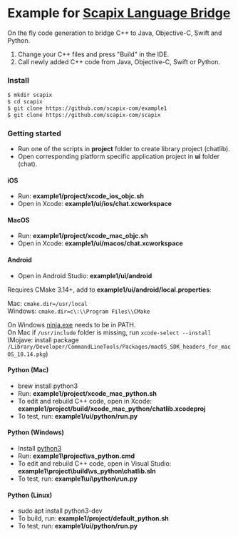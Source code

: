 # Example for [Scapix Language Bridge](https://www.scapix.com/)

On the fly code generation to bridge C++ to Java, Objective-C, Swift and Python.

1. Change your C++ files and press "Build" in the IDE.
2. Call newly added C++ code from Java, Objective-C, Swift or Python.

### Install

```bash
$ mkdir scapix
$ cd scapix
$ git clone https://github.com/scapix-com/example1
$ git clone https://github.com/scapix-com/scapix
```

### Getting started

- Run one of the scripts in **project** folder to create library project (chatlib).
- Open corresponding platform specific application project in **ui** folder (chat).

#### iOS

- Run: **example1/project/xcode_ios_objc.sh**
- Open in Xcode: **example1/ui/ios/chat.xcworkspace**

#### MacOS

- Run: **example1/project/xcode_mac_objc.sh**
- Open in Xcode: **example1/ui/macos/chat.xcworkspace**

#### Android

- Open in Android Studio: **example1/ui/android**

Requires CMake 3.14+, add to **example1/ui/android/local.properties**:

Mac: `cmake.dir=/usr/local`\
Windows: `cmake.dir=c\:\\Program Files\\CMake`

On Windows [ninja.exe](https://github.com/ninja-build/ninja/releases) needs to be in PATH.\
On Mac if `/usr/include` folder is missing, run `xcode-select --install` (Mojave: install package `/Library/Developer/CommandLineTools/Packages/macOS_SDK_headers_for_macOS_10.14.pkg`)

#### Python (Mac)

- brew install python3
- Run: **example1/project/xcode_mac_python.sh**
- To edit and rebuild C++ code, open in Xcode: **example1/project/build/xcode_mac_python/chatlib.xcodeproj**
- To test, run: **example1/ui/python/run.py**

#### Python (Windows)

- Install [python3](https://www.python.org/downloads/windows/)
- Run: **example1\project\vs_python.cmd**
- To edit and rebuild C++ code, open in Visual Studio: **example1\project\build\vs_python\chatlib.sln**
- To test, run: **example1\ui\python\run.py**

#### Python (Linux)

- sudo apt install python3-dev
- To build, run: **example1/project/default_python.sh**
- To test, run: **example1/ui/python/run.py**
